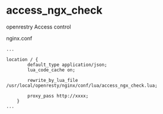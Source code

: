 # access_ngx_check
openrestry Access control

nginx.conf

```
...

location / {
        default_type application/json;
        lua_code_cache on;
       
        rewrite_by_lua_file /usr/local/openresty/nginx/conf/lua/access_ngx_check.lua;
        
        proxy_pass http://xxxx;
    }
...
```
